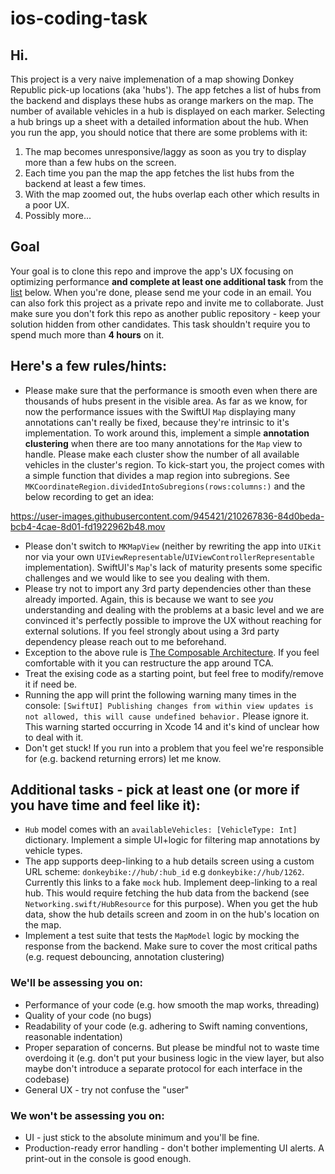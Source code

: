 # ios-coding-task

## Hi.

This project is a very naive implemenation of a map showing Donkey Republic pick-up locations (aka 'hubs'). The app fetches a list of hubs from the backend and displays these hubs as orange markers on the map. The number of available vehicles in a hub is displayed on each marker. Selecting a hub brings up a sheet with a detailed information about the hub. When you run the app, you should notice that there are some problems with it:
1. The map becomes unresponsive/laggy as soon as you try to display more than a few hubs on the screen.
2. Each time you pan the map the app fetches the list hubs from the backend at least a few times.
3. With the map zoomed out, the hubs overlap each other which results in a poor UX.
4. Possibly more...

## Goal
Your goal is to clone this repo and improve the app's UX focusing on optimizing performance **and complete at least one additional task** from the [list](https://github.com/AleksanderMaj/ios-coding-task#additional-tasks---pick-at-least-one-or-more-if-you-have-time-and-feel-like-it) below. When you're done, please send me your code in an email. You can also fork this project as a private repo and invite me to collaborate. Just make sure you don't fork this repo as another public repository - keep your solution hidden from other candidates. This task shouldn't require you to spend much more than **4 hours** on it.

## Here's a few rules/hints:
- Please make sure that the performance is smooth even when there are thousands of hubs present in the visible area. As far as we know, for now the performance issues with the SwiftUI `Map` displaying many annotations can't really be fixed, because they're intrinsic to it's implementation. To work around this, implement a simple **annotation clustering** when there are too many annotations for the `Map` view to handle. Please make each cluster show the number of all available vehicles in the cluster's region. To kick-start you, the project comes with a simple function that divides a map region into subregions. See `MKCoordinateRegion.dividedIntoSubregions(rows:columns:)` and the below recording to get an idea:

https://user-images.githubusercontent.com/945421/210267836-84d0beda-bcb4-4cae-8d01-fd1922962b48.mov

- Please don't switch to `MKMapView` (neither by rewriting the app into `UIKit` nor via your own `UIViewRepresentable`/`UIViewControllerRepresentable` implementation). SwiftUI's `Map`'s lack of maturity presents some specific challenges and we would like to see you dealing with them.
- Please try not to import any 3rd party dependencies other than these already imported. Again, this is because we want to see *you* understanding and dealing with the problems at a basic level and we are convinced it's perfectly possible to improve the UX without reaching for external solutions. If you feel strongly about using a 3rd party dependency please reach out to me beforehand.
- Exception to the above rule is [The Composable Architecture](https://github.com/pointfreeco/swift-composable-architecture). If you feel comfortable with it you can restructure the app around TCA.
- Treat the exising code as a starting point, but feel free to modify/remove it if need be.
- Running the app will print the following warning many times in the console: `[SwiftUI] Publishing changes from within view updates is not allowed, this will cause undefined behavior.` Please ignore it. This warning started occurring in Xcode 14 and it's kind of unclear how to deal with it.
- Don't get stuck! If you run into a problem that you feel we're responsible for (e.g. backend returning errors) let me know.

## Additional tasks - pick **at least one** (or more if you have time and feel like it):
- `Hub` model comes with an `availableVehicles: [VehicleType: Int]` dictionary. Implement a simple UI+logic for filtering map annotations by vehicle types.
- The app supports deep-linking to a hub details screen using a custom URL scheme: `donkeybike://hub/:hub_id` e.g `donkeybike://hub/1262`. Currently this links to a fake `mock` hub. Implement deep-linking to a real hub. This would require fetching the hub data from the backend (see `Networking.swift/HubResource` for this purpose). When you get the hub data, show the hub details screen and zoom in on the hub's location on the map.
- Implement a test suite that tests the `MapModel` logic by mocking the response from the backend. Make sure to cover the most critical paths (e.g. request debouncing, annotation clustering)

### We'll be assessing you on:
- Performance of your code (e.g. how smooth the map works, threading)
- Quality of your code (no bugs)
- Readability of your code (e.g. adhering to Swift naming conventions, reasonable indentation)
- Proper separation of concerns. But please be mindful not to waste time overdoing it (e.g. don't put your business logic in the view layer, but also maybe don't introduce a separate protocol for each interface in the codebase)
- General UX - try not confuse the "user"

### We **won't** be assessing you on:
- UI - just stick to the absolute minimum and you'll be fine.
- Production-ready error handling - don't bother implementing UI alerts. A print-out in the console is good enough.


